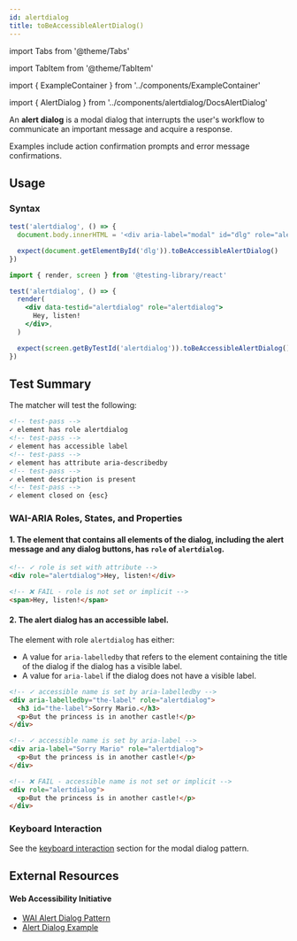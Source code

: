 ```yaml
---
id: alertdialog
title: toBeAccessibleAlertDialog()
---
```


import Tabs from '@theme/Tabs'

import TabItem from '@theme/TabItem'

import { ExampleContainer } from '../components/ExampleContainer'

import { AlertDialog } from '../components/alertdialog/DocsAlertDialog'

<div className="intro-text">An <strong>alert dialog</strong> is a modal dialog that interrupts the user's workflow to communicate an important message and acquire a response.</div>

Examples include action confirmation prompts and error message confirmations.

<ExampleContainer>
  <AlertDialog />
</ExampleContainer>

## Usage

### Syntax

<Tabs>
<TabItem label="Vanilla JS" value="js">

```js
test('alertdialog', () => {
  document.body.innerHTML = '<div aria-label="modal" id="dlg" role="alertdialog">👍</div>'

  expect(document.getElementById('dlg')).toBeAccessibleAlertDialog()
})
```

</TabItem>
<TabItem default label="React + Testing Library" value="rtl">

```jsx
import { render, screen } from '@testing-library/react'

test('alertdialog', () => {
  render(
    <div data-testid="alertdialog" role="alertdialog">
      Hey, listen!
    </div>,
  )

  expect(screen.getByTestId('alertdialog')).toBeAccessibleAlertDialog()
})
```

</TabItem>
</Tabs>

## Test Summary

The matcher will test the following:

```html
<!-- test-pass -->
✓ element has role alertdialog
<!-- test-pass -->
✓ element has accessible label
<!-- test-pass -->
✓ element has attribute aria-describedby
<!-- test-pass -->
✓ element description is present
<!-- test-pass -->
✓ element closed on {esc}
```

### WAI-ARIA Roles, States, and Properties

#### 1. The element that contains all elements of the dialog, including the alert message and any dialog buttons, has `role` of `alertdialog`.

```html
<!-- ✓ role is set with attribute -->
<div role="alertdialog">Hey, listen!</div>

<!-- ❌ FAIL - role is not set or implicit -->
<span>Hey, listen!</span>
```

#### 2. The alert dialog has an accessible label.

The element with role `alertdialog` has either:

- A value for `aria-labelledby` that refers to the element containing the title of the dialog if the dialog has a visible label.
- A value for `aria-label` if the dialog does not have a visible label.

```html
<!-- ✓ accessible name is set by aria-labelledby -->
<div aria-labelledby="the-label" role="alertdialog">
  <h3 id="the-label">Sorry Mario.</h3>
  <p>But the princess is in another castle!</p>
</div>

<!-- ✓ accessible name is set by aria-label -->
<div aria-label="Sorry Mario" role="alertdialog">
  <p>But the princess is in another castle!</p>
</div>

<!-- ❌ FAIL - accessible name is not set or implicit -->
<div role="alertdialog">
  <p>But the princess is in another castle!</p>
</div>
```

### Keyboard Interaction

See the [keyboard interaction](/matchers/dialog#keyboard-interaction) section for the modal dialog pattern.

## External Resources

#### Web Accessibility Initiative

- [WAI Alert Dialog Pattern](https://www.w3.org/WAI/ARIA/apg/patterns/alertdialog/)
- [Alert Dialog Example](https://www.w3.org/WAI/ARIA/apg/example-index/dialog-modal/alertdialog.html)
